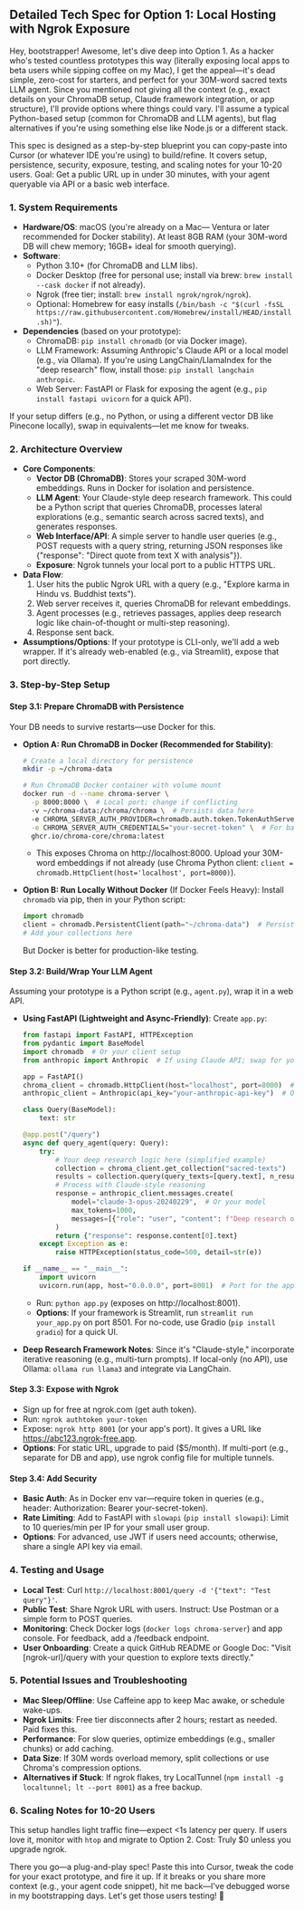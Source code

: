 
## Detailed Tech Spec for Option 1: Local Hosting with Ngrok Exposure

Hey, bootstrapper! Awesome, let's dive deep into Option 1. As a hacker who's tested countless prototypes this way (literally exposing local apps to beta users while sipping coffee on my Mac), I get the appeal—it's dead simple, zero-cost for starters, and perfect for your 30M-word sacred texts LLM agent. Since you mentioned not giving all the context (e.g., exact details on your ChromaDB setup, Claude framework integration, or app structure), I'll provide options where things could vary. I'll assume a typical Python-based setup (common for ChromaDB and LLM agents), but flag alternatives if you're using something else like Node.js or a different stack.

This spec is designed as a step-by-step blueprint you can copy-paste into Cursor (or whatever IDE you're using) to build/refine. It covers setup, persistence, security, exposure, testing, and scaling notes for your 10-20 users. Goal: Get a public URL up in under 30 minutes, with your agent queryable via API or a basic web interface.

### 1. System Requirements
- **Hardware/OS**: macOS (you're already on a Mac— Ventura or later recommended for Docker stability). At least 8GB RAM (your 30M-word DB will chew memory; 16GB+ ideal for smooth querying).
- **Software**:
  - Python 3.10+ (for ChromaDB and LLM libs).
  - Docker Desktop (free for personal use; install via brew: `brew install --cask docker` if not already).
  - Ngrok (free tier; install: `brew install ngrok/ngrok/ngrok`).
  - Optional: Homebrew for easy installs (`/bin/bash -c "$(curl -fsSL https://raw.githubusercontent.com/Homebrew/install/HEAD/install.sh)"`).
- **Dependencies** (based on your prototype):
  - ChromaDB: `pip install chromadb` (or via Docker image).
  - LLM Framework: Assuming Anthropic's Claude API or a local model (e.g., via Ollama). If you're using LangChain/LlamaIndex for the "deep research" flow, install those: `pip install langchain anthropic`.
  - Web Server: FastAPI or Flask for exposing the agent (e.g., `pip install fastapi uvicorn` for a quick API).

If your setup differs (e.g., no Python, or using a different vector DB like Pinecone locally), swap in equivalents—let me know for tweaks.

### 2. Architecture Overview
- **Core Components**:
  - **Vector DB (ChromaDB)**: Stores your scraped 30M-word embeddings. Runs in Docker for isolation and persistence.
  - **LLM Agent**: Your Claude-style deep research framework. This could be a Python script that queries ChromaDB, processes lateral explorations (e.g., semantic search across sacred texts), and generates responses.
  - **Web Interface/API**: A simple server to handle user queries (e.g., POST requests with a query string, returning JSON responses like {"response": "Direct quote from text X with analysis"}).
  - **Exposure**: Ngrok tunnels your local port to a public HTTPS URL.
- **Data Flow**:
  1. User hits the public Ngrok URL with a query (e.g., "Explore karma in Hindu vs. Buddhist texts").
  2. Web server receives it, queries ChromaDB for relevant embeddings.
  3. Agent processes (e.g., retrieves passages, applies deep research logic like chain-of-thought or multi-step reasoning).
  4. Response sent back.
- **Assumptions/Options**: If your prototype is CLI-only, we'll add a web wrapper. If it's already web-enabled (e.g., via Streamlit), expose that port directly.

### 3. Step-by-Step Setup
#### Step 3.1: Prepare ChromaDB with Persistence
Your DB needs to survive restarts—use Docker for this.

- **Option A: Run ChromaDB in Docker (Recommended for Stability)**:
  ```bash
  # Create a local directory for persistence
  mkdir -p ~/chroma-data

  # Run ChromaDB Docker container with volume mount
  docker run -d --name chroma-server \
    -p 8000:8000 \  # Local port; change if conflicting
    -v ~/chroma-data:/chroma/chroma \  # Persists data here
    -e CHROMA_SERVER_AUTH_PROVIDER=chromadb.auth.token.TokenAuthServerProvider \
    -e CHROMA_SERVER_AUTH_CREDENTIALS="your-secret-token" \  # For basic auth
    ghcr.io/chroma-core/chroma:latest
  ```
  - This exposes Chroma on http://localhost:8000. Upload your 30M-word embeddings if not already (use Chroma Python client: `client = chromadb.HttpClient(host='localhost', port=8000)`).

- **Option B: Run Locally Without Docker** (If Docker Feels Heavy):
  Install `chromadb` via pip, then in your Python script:
  ```python
  import chromadb
  client = chromadb.PersistentClient(path="~/chroma-data")  # Persists to disk
  # Add your collections here
  ```
  But Docker is better for production-like testing.

#### Step 3.2: Build/Wrap Your LLM Agent
Assuming your prototype is a Python script (e.g., `agent.py`), wrap it in a web API.

- **Using FastAPI (Lightweight and Async-Friendly)**:
  Create `app.py`:
  ```python
  from fastapi import FastAPI, HTTPException
  from pydantic import BaseModel
  import chromadb  # Or your client setup
  from anthropic import Anthropic  # If using Claude API; swap for your framework

  app = FastAPI()
  chroma_client = chromadb.HttpClient(host="localhost", port=8000)  # Connect to DB
  anthropic_client = Anthropic(api_key="your-anthropic-api-key")  # Or local model

  class Query(BaseModel):
      text: str

  @app.post("/query")
  async def query_agent(query: Query):
      try:
          # Your deep research logic here (simplified example)
          collection = chroma_client.get_collection("sacred-texts")
          results = collection.query(query_texts=[query.text], n_results=5)
          # Process with Claude-style reasoning
          response = anthropic_client.messages.create(
              model="claude-3-opus-20240229",  # Or your model
              max_tokens=1000,
              messages=[{"role": "user", "content": f"Deep research on: {query.text} using: {results}"}]
          )
          return {"response": response.content[0].text}
      except Exception as e:
          raise HTTPException(status_code=500, detail=str(e))

  if __name__ == "__main__":
      import uvicorn
      uvicorn.run(app, host="0.0.0.0", port=8001)  # Port for the app
  ```
  - Run: `python app.py` (exposes on http://localhost:8001).
  - **Options**: If your framework is Streamlit, run `streamlit run your_app.py` on port 8501. For no-code, use Gradio (`pip install gradio`) for a quick UI.

- **Deep Research Framework Notes**: Since it's "Claude-style," incorporate iterative reasoning (e.g., multi-turn prompts). If local-only (no API), use Ollama: `ollama run llama3` and integrate via LangChain.

#### Step 3.3: Expose with Ngrok
- Sign up for free at ngrok.com (get auth token).
- Run: `ngrok authtoken your-token`
- Expose: `ngrok http 8001` (or your app's port). It gives a URL like https://abc123.ngrok-free.app.
- **Options**: For static URL, upgrade to paid ($5/month). If multi-port (e.g., separate for DB and app), use ngrok config file for multiple tunnels.

#### Step 3.4: Add Security
- **Basic Auth**: As in Docker env var—require token in queries (e.g., header: Authorization: Bearer your-secret-token).
- **Rate Limiting**: Add to FastAPI with `slowapi` (`pip install slowapi`): Limit to 10 queries/min per IP for your small user group.
- **Options**: For advanced, use JWT if users need accounts; otherwise, share a single API key via email.

### 4. Testing and Usage
- **Local Test**: Curl `http://localhost:8001/query -d '{"text": "Test query"}'`.
- **Public Test**: Share Ngrok URL with users. Instruct: Use Postman or a simple form to POST queries.
- **Monitoring**: Check Docker logs (`docker logs chroma-server`) and app console. For feedback, add a /feedback endpoint.
- **User Onboarding**: Create a quick GitHub README or Google Doc: "Visit [ngrok-url]/query with your question to explore texts directly."

### 5. Potential Issues and Troubleshooting
- **Mac Sleep/Offline**: Use Caffeine app to keep Mac awake, or schedule wake-ups.
- **Ngrok Limits**: Free tier disconnects after 2 hours; restart as needed. Paid fixes this.
- **Performance**: For slow queries, optimize embeddings (e.g., smaller chunks) or add caching.
- **Data Size**: If 30M words overload memory, split collections or use Chroma's compression options.
- **Alternatives if Stuck**: If ngrok flakes, try LocalTunnel (`npm install -g localtunnel; lt --port 8001`) as a free backup.

### 6. Scaling Notes for 10-20 Users
This setup handles light traffic fine—expect <1s latency per query. If users love it, monitor with `htop` and migrate to Option 2. Cost: Truly $0 unless you upgrade ngrok.

There you go—a plug-and-play spec! Paste this into Cursor, tweak the code for your exact prototype, and fire it up. If it breaks or you share more context (e.g., your agent code snippet), hit me back—I've debugged worse in my bootstrapping days. Let's get those users testing! 🚀